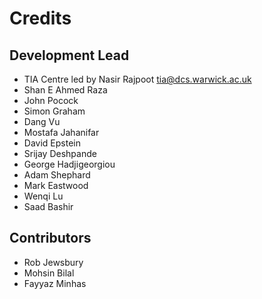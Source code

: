 Credits
=======

Development Lead
----------------

- TIA Centre led by Nasir Rajpoot <tia@dcs.warwick.ac.uk>
- Shan E Ahmed Raza  <shaneahmed>
- John Pocock <John-P>
- Simon Graham <simongraham>
- Dang Vu <vqdang>
- Mostafa Jahanifar <mostafajahanifar>
- David Epstein <DavidBAEpstein>
- Srijay Deshpande <Srijay-lab>
- George Hadjigeorgiou <ghadjigeorghiou>
- Adam Shephard <adamshephard>
- Mark Eastwood <measty>
- Wenqi Lu <wenqi006>
- Saad Bashir <rajasaad>

Contributors
------------

- Rob Jewsbury <R-J96>
- Mohsin Bilal <mbhahsmi>
- Fayyaz Minhas <foxtrotmike>
